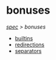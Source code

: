 # bonuses

*[spec](..) > bonuses*

* [builtins](./builtins)
* [redirections](./redirections)
* [separators](./separators)
